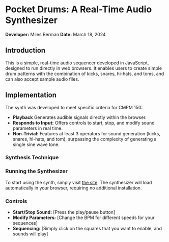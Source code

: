 # Pocket Drums: A Real-Time Audio Synthesizer

**Developer:** Miles Berman
**Date:** March 18, 2024

## Introduction

This is a simple, real-time audio sequencer developed in JavaScript, designed to run directly in web browsers. It enables users to create simple drum patterns with the combination of kicks, snares, hi-hats, and toms, and can also accept sample audio files.
## Implementation

The synth was developed to meet specific criteria for CMPM 150:

- **Playback** Generates audible signals directly within the browser.
- **Responds to Input:** Offers controls to start, stop, and modify sound parameters in real time.
- **Non-Trivial:** Features at least 3 operators for sound generation (kicks, snares, hi-hats, and tom), surpassing the complexity of generating a single sine wave tone.

### Synthesis Technique

### Running the Synthesizer

To start using the synth, simply visit [the site](https://mbermanucsc.github.io/Miles-Synth/). The synthesizer will load automatically in your browser, requiring no additional installation.

### Controls

- **Start/Stop Sound:** [Press the play/pause button]
- **Modify Parameters:** [Change the BPM for different speeds for your sequences]
- **Sequencing:** [Simply click on the squares that you want to enable, and sounds will play]

